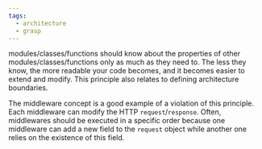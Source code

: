 ```yaml
---
tags:
  - architecture
  - grasp
---
```

modules/classes/functions should know about the properties of other modules/classes/functions only as much as they need to. The less they know, the more readable your code becomes, and it becomes easier to extend and modify. This principle also relates to defining architecture boundaries.

The middleware concept is a good example of a violation of this principle. Each middleware can modify the HTTP `request`/`response`. Often, middlewares should be executed in a specific order because one middleware can add a new field to the `request` object while another one relies on the existence of this field.
